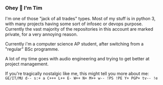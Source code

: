 ### Ohey :wave: I'm Tim

I'm one of those "jack of all trades" types. Most of my stuff is in python 3, with many projects having some sort of infosec or devops purpose.
Currently the vast majority of the repositories in this account are marked private, for a very annoying reason.

Currently i'm a computer science AP student, after switching from a "regular" BSc programme.

A lot of my time goes with audio engineering and trying to get better at project management.

If you're tragically nostalgic like me, this might tell you more about me:  
`GE/IT/MU d-- s:+ a C+++ L++ E- W++ N+ M++ w-- !PS !PE Y+ PGP+ tv-- !e`


<!--
**Veticus/veticus** is a ✨ _special_ ✨ repository because its `README.md` (this file) appears on your GitHub profile.

Here are some ideas to get you started:

- 🔭 I’m currently working on ...
- 🌱 I’m currently learning ...
- 👯 I’m looking to collaborate on ...
- 🤔 I’m looking for help with ...
- 💬 Ask me about ...
- 📫 How to reach me: ...
- 😄 Pronouns: ...
- ⚡ Fun fact: ...
-->
